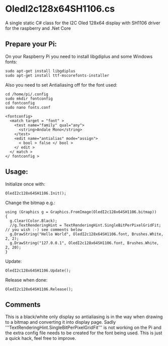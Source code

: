 # OledI2c128x64SH1106.cs
A single static C# class for the I2C Oled 128x64 display with SH1106 driver for the raspberry and .Net Core

## Prepare your Pi:

On your Raspberry Pi you need to install libgdiplus and some Windows fonts:
```
sudo apt-get install libgdiplus
sudo apt-get install ttf-mscorefonts-installer
```

Also you need to set Antialiasing off for the font used:
```
cd /home/pi/.config
sudo mkdir fontconfig
cd fontconfig
sudo nano fonts.conf
```
```
<fontconfig>
  <match target = "font" >
    <test name="family" qual="any">
      <string>Andale Mono</string>
    </test>
    <edit name="antialias" mode="assign">
      < bool > false </ bool >
    </ edit >
  </ match >
</ fontconfig >
```

## Usage:

Initialize once with:
```
OledI2c128x64SH1106.Init();
```

Change the bitmap e.g.:
```
using (Graphics g = Graphics.FromImage(OledI2c128x64SH1106.bitmap))
{
  g.Clear(Color.Black);
  //g.TextRenderingHint = TextRenderingHint.SingleBitPerPixelGridFit; // you wish :-) see comments below
  g.DrawString("Hello World", OledI2c128x64SH1106.font, Brushes.White, 2, 2);                        
  g.DrawString("127.0.0.1", OledI2c128x64SH1106.font, Brushes.White, 2, 20);
}
```

Update:
```
OledI2c128x64SH1106.Update();
```

Release when done:
```
OledI2c128x64SH1106.Release();
```
## Comments
This is a black/white only display so antialiasing is in the way when drawing to a bitmap and converting it into display page.
Sadly '''TextRenderingHint.SingleBitPerPixelGridFit''' is not working on the Pi and the extra config file needs to be created for the font being used. This is just a quick hack, feel free to improve.

